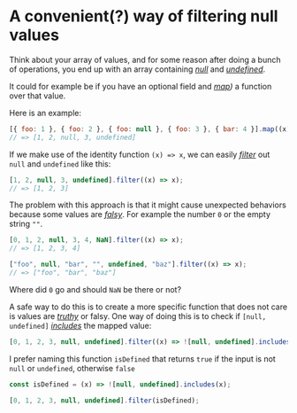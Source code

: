 # A convenient(?) way of filtering null values
Think about your array of values, and for some reason after doing a bunch of operations, you end up with an array containing _[null](https://developer.mozilla.org/en-US/docs/Web/JavaScript/Reference/Operators/null)_ and _[undefined](https://developer.mozilla.org/en-US/docs/Web/JavaScript/Reference/Global_Objects/undefined)_. 

It could for example be if you have an optional field and _[map](https://developer.mozilla.org/en-US/docs/Web/JavaScript/Reference/Global_Objects/Array/map))_ a function over that value. 

Here is an example:
```JavaScript
[{ foo: 1 }, { foo: 2 }, { foo: null }, { foo: 3 }, { bar: 4 }].map((x) => x.foo);
// => [1, 2, null, 3, undefined]
```

If we make use of the identity function `(x) => x`, we can easily _[filter](https://developer.mozilla.org/en-US/docs/Web/JavaScript/Reference/Global_Objects/Array/filter)_ out `null` and `undefined` like this:
```JavaScript
[1, 2, null, 3, undefined].filter((x) => x);
// => [1, 2, 3]
```

The problem with this approach is that it might cause unexpected behaviors because some values are _[falsy](https://developer.mozilla.org/en-US/docs/Glossary/Falsy)_. For example the number `0` or the empty string `""`.

```JavaScript
[0, 1, 2, null, 3, 4, NaN].filter((x) => x);
// => [1, 2, 3, 4]
```
```JavaScript
["foo", null, "bar", "", undefined, "baz"].filter((x) => x);
// => ["foo", "bar", "baz"]
```

Where did `0` go and should `NaN` be there or not?

A safe way to do this is to create a more specific function that does not care is values are _[truthy](https://developer.mozilla.org/en-US/docs/Glossary/Truthy)_ or falsy. One way of doing this is to check if `[null, undefined]` _[includes](https://developer.mozilla.org/en-US/docs/Web/JavaScript/Reference/Global_Objects/Array/includes)_ the mapped value:
```JavaScript
[0, 1, 2, 3, null, undefined].filter((x) => ![null, undefined].includes(x));
```

I prefer naming this function `isDefined` that returns `true` if the input is not `null` or `undefined`, otherwise `false`

```JavaScript
const isDefined = (x) => ![null, undefined].includes(x);

[0, 1, 2, 3, null, undefined].filter(isDefined);
```
